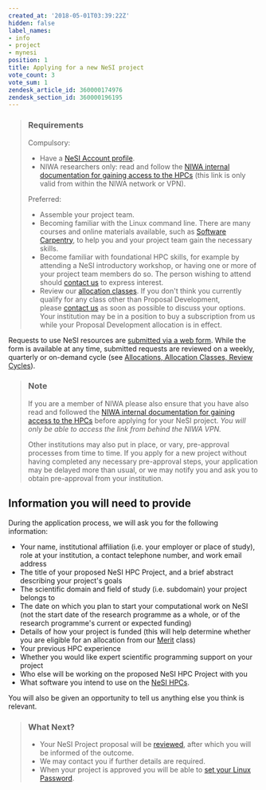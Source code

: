 ```yaml
---
created_at: '2018-05-01T03:39:22Z'
hidden: false
label_names:
- info
- project
- mynesi
position: 1
title: Applying for a new NeSI project
vote_count: 3
vote_sum: 1
zendesk_article_id: 360000174976
zendesk_section_id: 360000196195
---
```


> ### Requirements
>
> Compulsory:
>
> -   Have a [NeSI Account
>     profile](https://support.nesi.org.nz/hc/en-gb/articles/360000159715).
> -   NIWA researchers only: read and follow the [NIWA internal
>     documentation for gaining access to the
>     HPCs](https://one.niwa.co.nz/display/ONE/High+Performance+Computing+Facility+Services) (this
>     link is only valid from within the NIWA network or VPN).
>
> Preferred:
>
> -   Assemble your project team.
> -   Becoming familiar with the Linux command line. There are many
>     courses and online materials available, such as [Software
>     Carpentry](https://software-carpentry.org/), to help you and your
>     project team gain the necessary skills.
> -   Become familiar with foundational HPC skills, for example by
>     attending a NeSI introductory workshop, or having one or more of
>     your project team members do so. The person wishing to attend
>     should [contact us](https://support.nesi.org.nz/hc/requests/new)
>     to express interest.
> -   Review our [allocation
>     classes](https://support.nesi.org.nz/hc/en-gb/articles/360000925176).
>     If you don't think you currently qualify for any class other than
>     Proposal Development, please [contact
>     us](https://support.nesi.org.nz/hc/requests/new) as soon as
>     possible to discuss your options. Your institution may be in a
>     position to buy a subscription from us while your Proposal
>     Development allocation is in effect.

Requests to use NeSI resources are [submitted via a web
form](https://my.nesi.org.nz/). While the form is available at any time,
submitted requests are reviewed on a weekly, quarterly or on-demand
cycle (see [Allocations, Allocation Classes, Review
Cycles](https://www.nesi.org.nz/services/high-performance-computing-and-analytics/guidelines/allocations-allocation-classes-review)).

> ### Note
>
> If you are a member of NIWA please also ensure that you have also read
> and followed the [NIWA internal documentation for gaining access to
> the
> HPCs](https://one.niwa.co.nz/display/ONE/High+Performance+Computing+Facility+Services)
> before applying for your NeSI project. *You will only be able to
> access the link from behind the NIWA VPN.*
>
> Other institutions may also put in place, or vary, pre-approval
> processes from time to time. If you apply for a new project without
> having completed any necessary pre-approval steps, your application
> may be delayed more than usual, or we may notify you and ask you to
> obtain pre-approval from your institution.

## Information you will need to provide

During the application process, we will ask you for the following
information:

-   Your name, institutional affiliation (i.e. your employer or place of
    study), role at your institution, a contact telephone number, and
    work email address
-   The title of your proposed NeSI HPC Project, and a brief abstract
    describing your project's goals
-   The scientific domain and field of study (i.e. subdomain) your
    project belongs to
-   The date on which you plan to start your computational work on NeSI
    (not the start date of the research programme as a whole, or of the
    research programme's current or expected funding)
-   Details of how your project is funded (this will help determine
    whether you are eligible for an allocation from our
    [Merit](https://support.nesi.org.nz/hc/articles/360000175635) class)
-   Your previous HPC experience
-   Whether you would like expert scientific programming support on your
    project
-   Who else will be working on the proposed NeSI HPC Project with you
-   What software you intend to use on the [NeSI
    HPCs](https://support.nesi.org.nz/hc/articles/360000175735).

You will also be given an opportunity to tell us anything else you think
is relevant.

> ### What Next?
>
> -   Your NeSI Project proposal will be
>     [reviewed](https://support.nesi.org.nz/hc/en-gb/articles/360000202136),
>     after which you will be informed of the outcome.
> -   We may contact you if further details are required.
> -   When your project is approved you will be able to [set your Linux
>     Password](https://support.nesi.org.nz/hc/en-gb/articles/360000335995).
